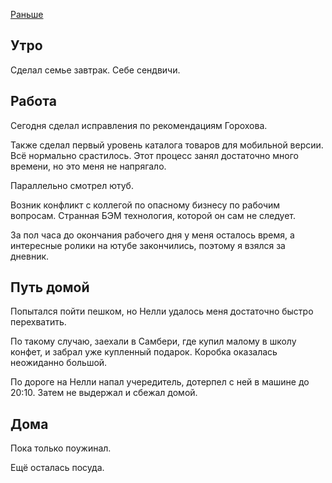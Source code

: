 [Раньше](2019.10.22.md)
## Утро
Сделал семье завтрак. Себе сендвичи.
## Работа
Сегодня сделал исправления по рекомендациям Горохова.

Также сделал первый уровень каталога товаров для мобильной версии.  
Всё нормально срастилось. Этот процесс занял достаточно много времени, но это меня не напрягало.

Параллельно смотрел ютуб.

Возник конфликт с коллегой по опасному бизнесу по рабочим вопросам. Странная БЭМ технология, которой он сам не следует.

За пол часа до окончания рабочего дня у меня осталось время, а интересные ролики на ютубе закончились, поэтому я взялся за дневник.
## Путь домой
Попытался пойти пешком, но Нелли удалось меня достаточно быстро перехватить.

По такому случаю, заехали в Самбери, где купил малому в школу конфет, и забрал уже купленный подарок. Коробка оказалась неожиданно большой.

По дороге на Нелли напал учередитель, дотерпел с ней в машине до 20:10. Затем не выдержал и сбежал домой.
## Дома
Пока только поужинал.

Ещё осталась посуда.